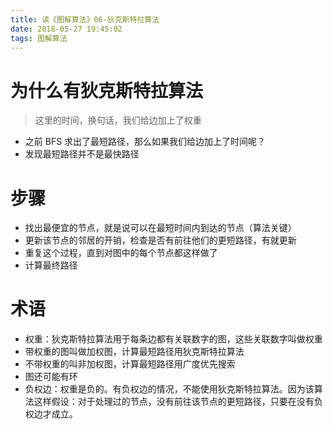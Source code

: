 ```yaml
---
title: 读《图解算法》06-狄克斯特拉算法
date: 2018-05-27 19:45:02
tags: 图解算法
---
```


# 为什么有狄克斯特拉算法

> 这里的时间，换句话，我们给边加上了权重

* 之前 BFS 求出了最短路径，那么如果我们给边加上了时间呢？
* 发现最短路径并不是最快路径

# 步骤

* 找出最便宜的节点，就是说可以在最短时间内到达的节点（算法关键）
* 更新该节点的邻居的开销，检查是否有前往他们的更短路径，有就更新
* 重复这个过程，直到对图中的每个节点都这样做了
* 计算最终路径

# 术语

* 权重：狄克斯特拉算法用于每条边都有关联数字的图，这些关联数字叫做权重
* 带权重的图叫做加权图，计算最短路径用狄克斯特拉算法
* 不带权重的叫非加权图，计算最短路径用广度优先搜索
* 图还可能有环
* 负权边：权重是负的。有负权边的情况，不能使用狄克斯特拉算法。因为该算法这样假设：对于处理过的节点，没有前往该节点的更短路径，只要在没有负权边才成立。
